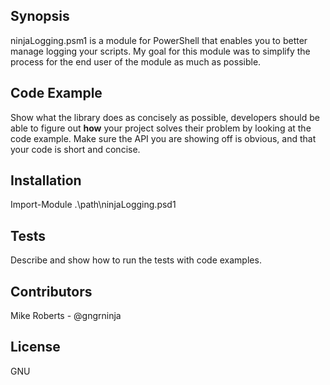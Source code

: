 ## Synopsis

ninjaLogging.psm1 is a module for PowerShell that enables you to better manage logging your scripts. My goal for this module was to simplify the process for the end user of the module as much as possible.

## Code Example

Show what the library does as concisely as possible, developers should be able to figure out **how** your project solves their problem by looking at the code example. Make sure the API you are showing off is obvious, and that your code is short and concise.

## Installation

Import-Module .\path\ninjaLogging.psd1

## Tests

Describe and show how to run the tests with code examples.

## Contributors

Mike Roberts - @gngrninja

## License

GNU